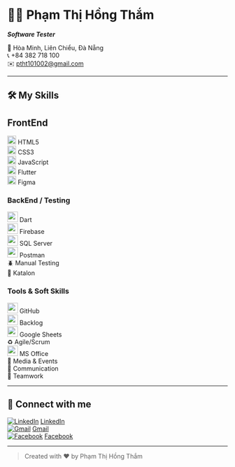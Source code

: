 # 👩‍💻 Phạm Thị Hồng Thắm

**_Software Tester_**

📍 Hòa Minh, Liên Chiểu, Đà Nẵng  
📞 +84 382 718 100  
✉️ ptht101002@gmail.com

---

## 🛠️ My Skills

## FrontEnd

<img src="https://img.icons8.com/color/48/000000/html-5--v1.png" width="20"/> HTML5  
<img src="https://img.icons8.com/color/48/000000/css3.png" width="20"/> CSS3  
<img src="https://img.icons8.com/color/48/000000/javascript--v1.png" width="20"/> JavaScript  
<img src="https://cdn.worldvectorlogo.com/logos/flutter.svg" width="20"/> Flutter  
<img src="https://img.icons8.com/color/48/000000/figma--v1.png" width="20"/> Figma

### BackEnd / Testing 

<img src="https://img.icons8.com/color/24/dart.png" width="24"/> Dart  
<img src="https://img.icons8.com/color/24/firebase.png" width="24"/> Firebase  
<img src="https://img.icons8.com/color/24/microsoft-sql-server.png" width="24"/> SQL Server  
<img src="https://img.icons8.com/external-tal-revivo-color-tal-revivo/48/external-postman-is-the-only-complete-api-development-environment-logo-color-tal-revivo.png" width="24"/> Postman  
🪲 Manual Testing  
🤖 Katalon


### Tools & Soft Skills

<img src="https://img.icons8.com/ios-filled/24/github.png" width="24"/> GitHub  
<img src="https://img.icons8.com/ios-filled/24/task.png" width="24"/> Backlog  
<img src="https://img.icons8.com/color/24/google-sheets.png" width="24"/> Google Sheets  
♻️ Agile/Scrum  
<img src="https://img.icons8.com/ios-filled/24/microsoft-office-2019.png" width="24"/> MS Office  
📣 Media & Events  
💬 Communication  
👥 Teamwork


---

## 🤝 Connect with me

[![LinkedIn](https://cdn-icons-png.flaticon.com/32/174/174857.png)](https://www.linkedin.com/in/phamthihongtham/) [LinkedIn](https://www.linkedin.com/in/phamthihongtham/)  
[![Gmail](https://cdn-icons-png.flaticon.com/32/732/732200.png)](mailto:ptht101002@gmail.com) [Gmail](mailto:ptht101002@gmail.com)  
[![Facebook](https://cdn-icons-png.flaticon.com/32/733/733547.png)](https://www.facebook.com/moennw/) [Facebook](https://www.facebook.com/moennw/)

---

> Created with ❤️ by Phạm Thị Hồng Thắm
